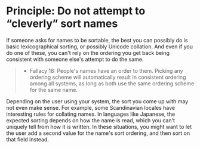 ---
---

# Principle: Do not attempt to “cleverly” sort names

If someone asks for names to be sortable, the best you can possibly do is basic
lexicographical sorting, or possibly Unicode collation. And even if you do one
of these, you can't rely on the ordering you get back being consistent with someone
else's attempt to do the same.

> - Fallacy 18: People's names have an order to them.  Picking any ordering scheme
>   will automatically result in consistent ordering among all systems, as long as
>   both use the same ordering scheme for the same name.

Depending on the user using your system, the sort you come up with may not even make sense.
For example, some Scandinavian locales have interesting rules for collating names.
In languages like Japanese, the expected sorting depends on how the name is read,
which you can't uniquely tell from how it is written. In these situations, you might
want to let the user add a second value for the name's sort ordering, and then sort
on that field instead.
